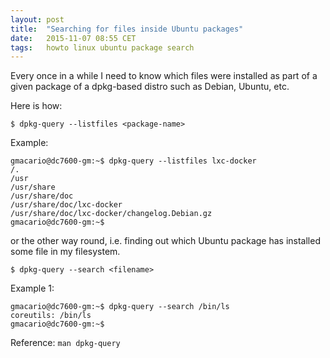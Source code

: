 ```yaml
---
layout: post
title:  "Searching for files inside Ubuntu packages"
date:   2015-11-07 08:55 CET
tags:   howto linux ubuntu package search
---
```


Every once in a while I need to know which files were installed as part of a given package of a dpkg-based distro such as Debian, Ubuntu, etc.

Here is how:

```
$ dpkg-query --listfiles <package-name>
```

Example:

```
gmacario@dc7600-gm:~$ dpkg-query --listfiles lxc-docker
/.
/usr
/usr/share
/usr/share/doc
/usr/share/doc/lxc-docker
/usr/share/doc/lxc-docker/changelog.Debian.gz
gmacario@dc7600-gm:~$
```

or the other way round, i.e. finding out which Ubuntu package has installed some file in my filesystem.

```
$ dpkg-query --search <filename>
```

Example 1:

```
gmacario@dc7600-gm:~$ dpkg-query --search /bin/ls
coreutils: /bin/ls
gmacario@dc7600-gm:~$
```

Reference: `man dpkg-query`

<!-- EOF -->
